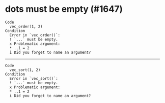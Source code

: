 # dots must be empty (#1647)

    Code
      vec_order(1, 2)
    Condition
      Error in `vec_order()`:
      ! `...` must be empty.
      x Problematic argument:
      * ..1 = 2
      i Did you forget to name an argument?

---

    Code
      vec_sort(1, 2)
    Condition
      Error in `vec_sort()`:
      ! `...` must be empty.
      x Problematic argument:
      * ..1 = 2
      i Did you forget to name an argument?

